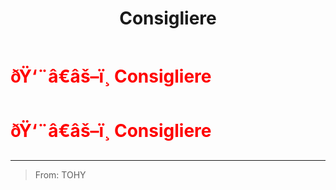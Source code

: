 ﻿---
lang: en-US
title: Consigliere
prev: Cleaner
next: DoubleAgent
---
# <font color="red">ðŸ‘¨â€âš–ï¸ <b>Consigliere</b></font> <Badge text="Support" type="tip" vertical="middle"/>
# <font color="red">ðŸ‘¨â€âš–ï¸ <b>Consigliere</b></font> <Badge text="Support" type="tip" vertical="middle"/>
---

> From: TOHY

